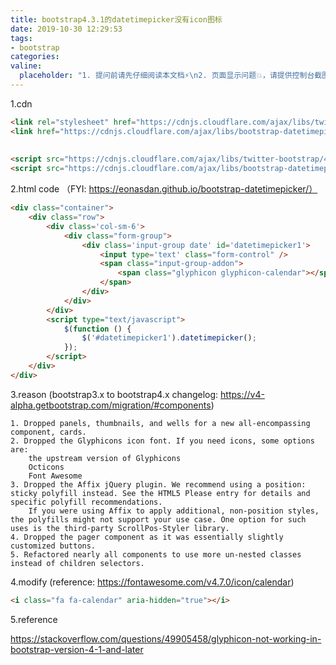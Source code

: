 ```yaml
---
title: bootstrap4.3.1的datetimepicker没有icon图标
date: 2019-10-30 12:29:53
tags:
- bootstrap
categories:
valine:
  placeholder: "1. 提问前请先仔细阅读本文档⚡\n2. 页面显示问题💥，请提供控制台截图📸或者您的测试网址\n3. 其他任何报错💣，请提供详细描述和截图📸，祝食用愉快💪"
---
```


1.cdn

```html
<link rel="stylesheet" href="https://cdnjs.cloudflare.com/ajax/libs/twitter-bootstrap/4.3.1/css/bootstrap.css">
<link href="https://cdnjs.cloudflare.com/ajax/libs/bootstrap-datetimepicker/4.17.47/css/bootstrap-datetimepicker.min.css" rel="stylesheet">
 
 
<script src="https://cdnjs.cloudflare.com/ajax/libs/twitter-bootstrap/4.3.1/js/bootstrap.min.js"></script>
<script src="https://cdnjs.cloudflare.com/ajax/libs/bootstrap-datetimepicker/4.17.47/js/bootstrap-datetimepicker.min.js"></script>
```

2.html code （FYI: https://eonasdan.github.io/bootstrap-datetimepicker/）

```html
<div class="container">
    <div class="row">
        <div class='col-sm-6'>
            <div class="form-group">
                <div class='input-group date' id='datetimepicker1'>
                    <input type='text' class="form-control" />
                    <span class="input-group-addon">
                        <span class="glyphicon glyphicon-calendar"></span>
                    </span>
                </div>
            </div>
        </div>
        <script type="text/javascript">
            $(function () {
                $('#datetimepicker1').datetimepicker();
            });
        </script>
    </div>
</div>
```

3.reason (bootstrap3.x to bootstrap4.x changelog:  https://v4-alpha.getbootstrap.com/migration/#components)

```
1. Dropped panels, thumbnails, and wells for a new all-encompassing component, cards.
2. Dropped the Glyphicons icon font. If you need icons, some options are:
    the upstream version of Glyphicons
    Octicons
    Font Awesome
3. Dropped the Affix jQuery plugin. We recommend using a position: sticky polyfill instead. See the HTML5 Please entry for details and specific polyfill recommendations.
    If you were using Affix to apply additional, non-position styles, the polyfills might not support your use case. One option for such uses is the third-party ScrollPos-Styler library.
4. Dropped the pager component as it was essentially slightly customized buttons.
5. Refactored nearly all components to use more un-nested classes instead of children selectors.
```

4.modify (reference: https://fontawesome.com/v4.7.0/icon/calendar)

```html
<i class="fa fa-calendar" aria-hidden="true"></i>
```

5.reference

https://stackoverflow.com/questions/49905458/glyphicon-not-working-in-bootstrap-version-4-1-and-later
